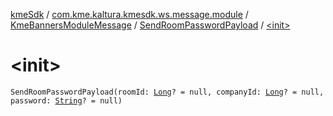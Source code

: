 [kmeSdk](../../../index.md) / [com.kme.kaltura.kmesdk.ws.message.module](../../index.md) / [KmeBannersModuleMessage](../index.md) / [SendRoomPasswordPayload](index.md) / [&lt;init&gt;](./-init-.md)

# &lt;init&gt;

`SendRoomPasswordPayload(roomId: `[`Long`](https://kotlinlang.org/api/latest/jvm/stdlib/kotlin/-long/index.html)`? = null, companyId: `[`Long`](https://kotlinlang.org/api/latest/jvm/stdlib/kotlin/-long/index.html)`? = null, password: `[`String`](https://kotlinlang.org/api/latest/jvm/stdlib/kotlin/-string/index.html)`? = null)`